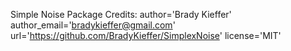 Simple Noise Package
Credits: 
      author='Brady Kieffer'
      author_email='bradykieffer@gmail.com'
      url='https://github.com/BradyKieffer/SimplexNoise'
      license='MIT'
